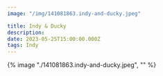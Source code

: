 ```yaml
---
image: "/img/141081863.indy-and-ducky.jpeg"

title: Indy & Ducky
description: 
date: 2023-05-25T15:00:00.000Z
tags: Indy
---
```

{% image "./141081863.indy-and-ducky.jpeg", "" %}